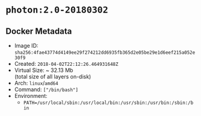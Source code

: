 # `photon:2.0-20180302`

## Docker Metadata

- Image ID: `sha256:4fae43774d4149ee29f274212dd6935fb365d2e05be29e1d6eef215a052e30f9`
- Created: `2018-04-02T22:12:26.464931648Z`
- Virtual Size: ~ 32.13 Mb  
  (total size of all layers on-disk)
- Arch: `linux`/`amd64`
- Command: `["/bin/bash"]`
- Environment:
  - `PATH=/usr/local/sbin:/usr/local/bin:/usr/sbin:/usr/bin:/sbin:/bin`
